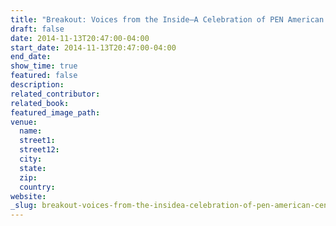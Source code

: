 ```yaml
---
title: "Breakout: Voices from the Inside—A Celebration of PEN American Center's Prison Writing Program"
draft: false
date: 2014-11-13T20:47:00-04:00
start_date: 2014-11-13T20:47:00-04:00
end_date:
show_time: true
featured: false
description:
related_contributor:
related_book:
featured_image_path:
venue:
  name:
  street1:
  street12:
  city:
  state:
  zip:
  country:
website:
_slug: breakout-voices-from-the-insidea-celebration-of-pen-american-centers-prison-writing-program
---
```

